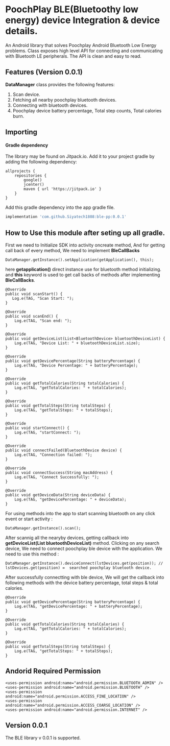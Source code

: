# PoochPlay BLE(Bluetoothy low energy) device Integration & device details.
An Android library that solves Poochplay Android Bluetooth Low Energy problems. 
Class exposes high level API for connecting and communicating with Bluetooth LE peripherals.
The API is clean and easy to read.

## Features (Version 0.0.1)

**DataManager** class provides the following features:

1. Scan device.
2. Fetching all nearby poochplay bluetooth devices.
3. Connecting with bluetooth devices.
4. Poochplay device battery percentage, Total step counts, Total calories burn.

## Importing

#### Gradle dependency

The library may be found on Jitpack.io. 
Add it to your project gradle by adding the following dependency:

```Jipack maven
allprojects {
    repositories {
        google()
        jcenter()
        maven { url 'https://jitpack.io' }
    }
}
```

Add this gradle dependency into the app gradle file.
```gradle
implementation 'com.github.Siyatech1808:ble-pp:0.0.1'
```

## How to Use this module after seting up all gradle.

First we need to Initialize SDK into activity oncreate method, And for getting call back of every method, We need to implement **BleCallBacks**

    DataManager.getInstance().setApplication(getApplication(), this);

here **getapplication()** direct instance use for bluetooth method initializing. and **this** keyword is used to get call backs of methods after implementing **BleCallBacks**.

    @Override
    public void scanStart() {
       Log.e(TAG, "Scan Start: ");
    }

    @Override
    public void scanEnd() {
        Log.e(TAG, "Scan end: ");
    }

    @Override
    public void getDeviceList(List<BluetoothDevice> bluetoothDeviceList) {
        Log.e(TAG, "Device List: " + bluetoothDeviceList.size);
    }

    @Override
    public void getDevicePercentage(String batteryPercentage) {
        Log.e(TAG, "Device Percentage: " + batteryPercentage);
    }

    @Override
    public void getTotalCalories(String totalCalories) {
        Log.e(TAG, "getTotalCalories: " + totalCalories);
    }

    @Override
    public void getTotalSteps(String totalSteps) {
        Log.e(TAG, "getTotalSteps: " + totalSteps);
    }

    @Override
    public void startConnect() {
        Log.e(TAG, "startConnect: ");
    }

    @Override
    public void connectFailed(BluetoothDevice device) {
        Log.e(TAG, "Connection failed: ");
    }

    @Override
    public void connectSuccess(String macAddress) {
        Log.e(TAG, "Connect Successfully: ");
    }
    
    @Override
    public void getDeviceData(String deviceData) {
        Log.e(TAG, "getDevicePercentage: " + deviceData);
    }

For using methods into the app to start scanning bluetooth on any click event or start activity :

    DataManager.getInstance().scan();

After scannig all the nearyby devices, getting callback into **getDeviceList(List<BluetoothDevice> bluetoothDeviceList)** method. Clicking on any search device, We need to connect poochplay ble device with the application. We need to use this method : 
  
    DataManager.getInstance().deviceConnect(lstDevices.get(position)); // lstDevices.get(position) =  searched poochplay bluetooth device.
  
After successfully connectting with ble device, We will get the callback into following methods with the device battery percentage, total steps & total calories.
  
    @Override
    public void getDevicePercentage(String batteryPercentage) {
        Log.e(TAG, "getDevicePercentage: " + batteryPercentage);
    }

    @Override
    public void getTotalCalories(String totalCalories) {
        Log.e(TAG, "getTotalCalories: " + totalCalories);
    }

    @Override
    public void getTotalSteps(String totalSteps) {
        Log.e(TAG, "getTotalSteps: " + totalSteps);
    }
  
  
## Andorid Required Permission
    
    <uses-permission android:name="android.permission.BLUETOOTH_ADMIN" />
    <uses-permission android:name="android.permission.BLUETOOTH" />
    <uses-permission android:name="android.permission.ACCESS_FINE_LOCATION" />
    <uses-permission android:name="android.permission.ACCESS_COARSE_LOCATION" />
    <uses-permission android:name="android.permission.INTERNET" />
    
## Version 0.0.1

The BLE library v 0.0.1 is supported.


